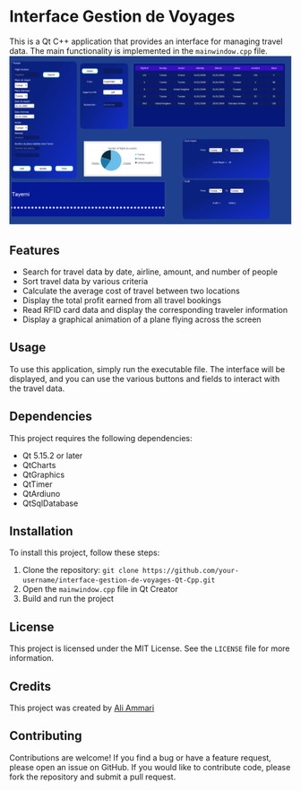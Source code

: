 # Interface Gestion de Voyages

This is a Qt C++ application that provides an interface for managing travel data. The main functionality is implemented in the `mainwindow.cpp` file.
![Preview Image](preview.png)
## Features

- Search for travel data by date, airline, amount, and number of people
- Sort travel data by various criteria
- Calculate the average cost of travel between two locations
- Display the total profit earned from all travel bookings
- Read RFID card data and display the corresponding traveler information
- Display a graphical animation of a plane flying across the screen

## Usage

To use this application, simply run the executable file. The interface will be displayed, and you can use the various buttons and fields to interact with the travel data.

## Dependencies

This project requires the following dependencies:

- Qt 5.15.2 or later
- QtCharts
- QtGraphics
- QtTimer
- QtArdiuno
- QtSqlDatabase
## Installation

To install this project, follow these steps:

1. Clone the repository: `git clone https://github.com/your-username/interface-gestion-de-voyages-Qt-Cpp.git`
2. Open the `mainwindow.cpp` file in Qt Creator
3. Build and run the project

## License

This project is licensed under the MIT License. See the `LICENSE` file for more information.

## Credits

This project was created by [Ali Ammari](www.github.com/aliammari)

## Contributing

Contributions are welcome! If you find a bug or have a feature request, please open an issue on GitHub. If you would like to contribute code, please fork the repository and submit a pull request.
